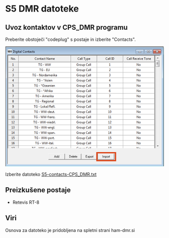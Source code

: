# S5 DMR datoteke





## Uvoz kontaktov v CPS_DMR programu

Preberite obstoječi "codeplug" s postaje in izberite "Contacts".

![Import](Images/import.png)

Izberite datoteko [S5-contacts-CPS_DMR.txt](CPS_DMR/S5-contacts-CPS_DMR.txt)


## Preizkušene postaje
 * Retevis RT-8

## Viri

Osnova za datoteko je pridobljena na spletni strani ham-dmr.si
